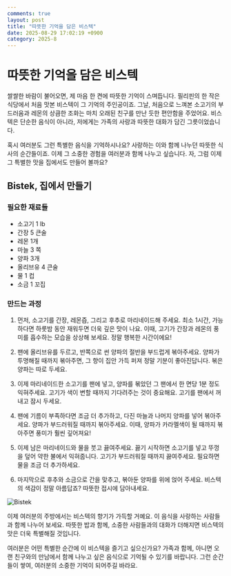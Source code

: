 ```yaml
---
comments: true
layout: post
title: "따뜻한 기억을 담은 비스텍"
date: 2025-08-29 17:02:19 +0900
category: 2025-8
---
```


# 따뜻한 기억을 담은 비스텍

쌀쌀한 바람이 불어오면, 제 마음 한 켠에 따뜻한 기억이 스며듭니다. 필리핀의 한 작은 식당에서 처음 맛본 비스텍이 그 기억의 주인공이죠. 그날, 처음으로 느껴본 소고기의 부드러움과 레몬의 상큼한 조화는 마치 오래된 친구를 만난 듯한 편안함을 주었어요. 비스텍은 단순한 음식이 아니라, 저에게는 가족의 사랑과 따뜻한 대화가 담긴 그릇이었습니다. 

혹시 여러분도 그런 특별한 음식을 기억하시나요? 사랑하는 이와 함께 나누던 따뜻한 식사의 순간들이죠. 이제 그 소중한 경험을 여러분과 함께 나누고 싶습니다. 자, 그럼 이제 그 특별한 맛을 집에서도 만들어 볼까요?

## Bistek, 집에서 만들기

### 필요한 재료들

- 소고기 1 lb
- 간장 5 큰술
- 레몬 1개
- 마늘 3 쪽
- 양파 3개
- 올리브유 4 큰술
- 물 1 컵
- 소금 1 꼬집

### 만드는 과정

1. 먼저, 소고기를 간장, 레몬즙, 그리고 후추로 마리네이드해 주세요. 최소 1시간, 가능하다면 하룻밤 동안 재워두면 더욱 깊은 맛이 나요. 이때, 고기가 간장과 레몬의 풍미를 흡수하는 모습을 상상해 보세요. 정말 행복한 시간이에요!

2. 팬에 올리브유를 두르고, 반쪽으로 썬 양파의 절반을 부드럽게 볶아주세요. 양파가 투명해질 때까지 볶아주면, 그 향이 집안 가득 퍼져 정말 기분이 좋아진답니다. 볶은 양파는 따로 두세요.

3. 이제 마리네이드한 소고기를 팬에 넣고, 양파를 볶았던 그 팬에서 한 면당 1분 정도 익혀주세요. 고기가 색이 변할 때까지 기다려주는 것이 중요해요. 고기를 팬에서 꺼내고 잠시 두세요.

4. 팬에 기름이 부족하다면 조금 더 추가하고, 다진 마늘과 나머지 양파를 넣어 볶아주세요. 양파가 부드러워질 때까지 볶아주세요. 이때, 양파가 카라멜색이 될 때까지 볶아주면 풍미가 훨씬 깊어져요!

5. 이제 남은 마리네이드와 물을 붓고 끓여주세요. 끓기 시작하면 소고기를 넣고 뚜껑을 덮어 약한 불에서 익혀줍니다. 고기가 부드러워질 때까지 끓여주세요. 필요하면 물을 조금 더 추가하세요.

6. 마지막으로 후추와 소금으로 간을 맞추고, 볶아둔 양파를 위에 얹어 주세요. 비스텍의 색감이 정말 아름답죠? 따뜻한 접시에 담아내세요.

![Bistek](https://www.themealdb.com/images/media/meals/4pqimk1683207418.jpg)

이제 여러분의 주방에서는 비스텍의 향기가 가득할 거예요. 이 음식을 사랑하는 사람들과 함께 나누어 보세요. 따뜻한 밥과 함께, 소중한 사람들과의 대화가 더해지면 비스텍의 맛은 더욱 특별해질 것입니다.

여러분은 어떤 특별한 순간에 이 비스텍을 즐기고 싶으신가요? 가족과 함께, 아니면 오랜 친구와의 만남에서 함께 나누고 싶은 음식으로 기억될 수 있기를 바랍니다. 그런 순간들이 쌓여, 여러분의 소중한 기억이 되어주길 바라요.